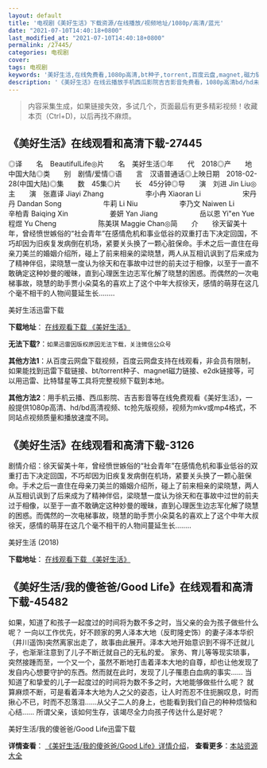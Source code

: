 ```yaml
---
layout: default
title: '电视剧《美好生活》下载资源/在线播放/视频地址/1080p/高清/蓝光'
date: "2021-07-10T14:40:18+0800"
last_modified_at: "2021-07-10T14:40:18+0800"
permalink: /27445/
categories: 电视剧
cover:
tags: 电视剧
keywords: '美好生活,在线免费看,1080p高清,bt种子,torrent,百度云盘,magnet,磁力链,迅雷下载资源'
description: '《美好生活》在线云播放手机西瓜影院吉吉影音免费看，1080p高清bd/hd未删减完整版和tc抢先枪版，mkv/mp4格式，附带bt/torrent种子、magnet/磁力链、百度云盘、网盘资源迅雷下载链接'
---
```


>内容采集生成，如果链接失效，多试几个，页面最后有更多精彩视频！收藏本页（Ctrl+D)，以后再找不麻烦。


## 《美好生活》在线观看和高清下载-27445

◎译　　名　BeautifulLife◎片　　名　美好生活◎年　　代　2018◎产　　地　中国大陆◎类　　别　剧情/爱情◎语　　言　汉语普通话◎上映日期　2018-02-28(中国大陆)◎集　　数　45集◎片　　长　45分钟◎导　　演　刘进 Jin Liu◎主　　演　张嘉译 Jiayi Zhang　　　　　　李小冉 Xiaoran Li　　　　　　宋丹丹 Dandan Song　　　　　　牛莉 Li Niu　　　　　　李乃文 Naiwen Li　　　　　　辛柏青 Baiqing Xin　　　　　　姜妍 Yan Jiang　　　　　　岳以恩 Yi"en Yue　　　　　　程煜 Yu Cheng　　　　　　陈美琪 Maggie Chan◎简　　介　　徐天留美十年，曾经愤世嫉俗的“社会青年”在感情危机和事业低谷的双重打击下决定回国，不巧却因为旧疾复发病倒在机场，紧要关头换了一颗心脏保命。手术之后一直住在母亲刀美兰的婚姻介绍所，碰上了前来相亲的梁晓慧，两人从互相讥讽到了后来成为了精神伴侣，梁晓慧一度认为徐天和在事故中过世的前夫过于相像，以至于一直不敢确定这种妙曼的暧昧，直到心理医生边志军化解了晓慧的困惑。而偶然的一次电梯事故，晓慧的助手贾小朵莫名的喜欢上了这个中年大叔徐天，感情的萌芽在这几个毫不相干的人物间蔓延生长……..


美好生活迅雷下载

**下载地址**： [在线观看下载 《美好生活》](https://www.993dy.com//vod-detail-id-29571.html) 


**无法下载?**：`如果迅雷因版权原因无法下载，关注微信公众号 `

**其他方法1**：从百度云网盘下载视频，百度云网盘支持在线观看，非会员有限制，如果能找到迅雷下载链接、bt/torrent种子、magnet磁力链接、e2dk链接等，可以用迅雷、比特彗星等工具将完整视频下载到本地。

**其他方法2**：用手机云播、西瓜影院、吉吉影音等在线免费观看《美好生活》，一般提供1080p高清、hd/bd高清视频、tc抢先版视频，视频为mkv或mp4格式，不同站点视频质量和播放速度不同。


## 《美好生活》在线观看和高清下载-3126

剧情介绍：徐天留美十年，曾经愤世嫉俗的“社会青年”在感情危机和事业低谷的双重打击下决定回国，不巧却因为旧疾复发病倒在机场，紧要关头换了一颗心脏保命。手术之后一直住在母亲刀美兰的婚姻介绍所，碰上了前来相亲的梁晓慧，两人从互相讥讽到了后来成为了精神伴侣，梁晓慧一度认为徐天和在事故中过世的前夫过于相像，以至于一直不敢确定这种妙曼的暧昧，直到心理医生边志军化解了晓慧的困惑。而偶然的一次电梯事故，晓慧的助手贾小朵莫名的喜欢上了这个中年大叔徐天，感情的萌芽在这几个毫不相干的人物间蔓延生长……..


美好生活 (2018)

**下载地址**： [在线观看下载 《美好生活》](https://www.btbtdy.me/btdy/dy12474.html) 


## 《美好生活/我的傻爸爸/Good Life》在线观看和高清下载-45482

如果，知道了和孩子一起度过的时间将为数不多之时，当父亲的会为孩子做些什么呢？ 一向以工作优先，好不顾家的男人泽本大地（反町隆史饰）的妻子泽本华织（井川遥饰)突然离家出走了，故事由此展开。泽本大地开始意识到不得不迁就儿子，也渐渐注意到了儿子不断迁就自己的无私的爱。 家务、育儿等等现实琐事，突然接踵而至，一个又一个，虽然不断地打击着泽本大地的自尊，却也让他发现了发自内心想要守护的东西。然而就在此时，发现了儿子罹患白血病的事实…… 当知道了和挚爱的儿子一起度过的时间将为数不多之时，大地能够做些什么呢？ 就算麻烦不断，可是看着泽本大地为人之父的姿态，让人时而忍不住扼腕叹息，时而揪心不已，时而不忍落泪&hellip;…从父子二人的身上，也能看到我们自己的种种烦恼和心结&hellip;… 所谓父亲，该如何生存，该竭尽全力向孩子传达什么是好呢？


美好生活/我的傻爸爸/Good Life迅雷下载

**详情查看**： [《美好生活/我的傻爸爸/Good Life》详情介绍](/movie/45482/)， **查看更多**：[本站资源大全](/movie/t/all/)

